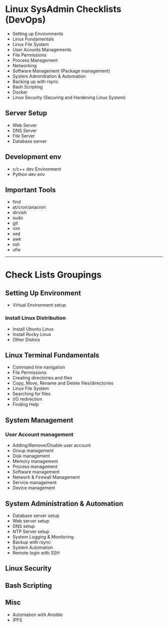 # Linux SysAdmin Checklists (DevOps)
* Setting up Environments
* Linux Fundamentals
* Linux File System
* User Acounts Managements
* File Permissions
* Process Management
* Networking
* Software Management (Package management)
* System Adminitration & Automation
* Backing up with rsync
* Bash Scripting
* Docker
* Linux Security (Securing and Hardening Linux System)
## Server Setup
* Web Server
* DNS Server
* File Server
* Database server
## Development env
* c/c++ dev Environment
* Python dev env
## Important Tools
* find
* at/cron/anacron
* dirvish
* sudo
* git
* vim
* sed 
* awk
* ssh
* ufw
_______________________________________________________________________
# Check Lists Groupings
## Setting Up Environment
* Virtual Environment setup
### Install Linux Distribution
* Install Ubuntu Linux
* Install Rocky Linux
* Other Distros

## Linux Terminal Fundamentals
* Command line navigation
* File Permissions
* Creating directories and files
* Copy, Move, Rename and Delete files/directories
* Linux File System
* Searching for files
* I/O redirection
* Finding Help

## System Management
### User Account management
* Adding/Remove/Disable user account
* Group management
* Disk management
* Memory management
* Process management
* Software management
* Network & Firewall Management
* Service management
* Device management

## System Administration & Automation
* Database server setup
* Web server setup
* DNS setup
* NTP Server setup
* System Logging & Monitoring
* Backup with rsync
* System Automation
* Remote login with SSH

## Linux Security
## Bash Scripting

## Misc
* Automation with Ansible
* IPFS






